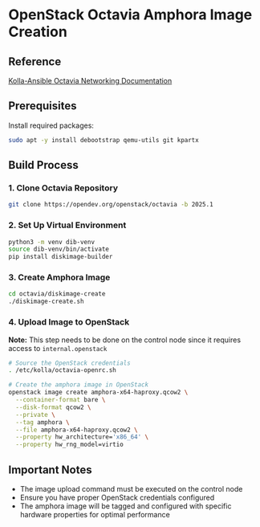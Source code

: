 # OpenStack Octavia Amphora Image Creation

## Reference
[Kolla-Ansible Octavia Networking Documentation](https://docs.openstack.org/kolla-ansible/latest/reference/networking/octavia.html)

## Prerequisites

Install required packages:
```bash
sudo apt -y install debootstrap qemu-utils git kpartx
```

## Build Process

### 1. Clone Octavia Repository
```bash
git clone https://opendev.org/openstack/octavia -b 2025.1
```

### 2. Set Up Virtual Environment
```bash
python3 -m venv dib-venv
source dib-venv/bin/activate
pip install diskimage-builder
```

### 3. Create Amphora Image
```bash
cd octavia/diskimage-create
./diskimage-create.sh
```

### 4. Upload Image to OpenStack
**Note:** This step needs to be done on the control node since it requires access to `internal.openstack`

```bash
# Source the OpenStack credentials
. /etc/kolla/octavia-openrc.sh

# Create the amphora image in OpenStack
openstack image create amphora-x64-haproxy.qcow2 \
  --container-format bare \
  --disk-format qcow2 \
  --private \
  --tag amphora \
  --file amphora-x64-haproxy.qcow2 \
  --property hw_architecture='x86_64' \
  --property hw_rng_model=virtio
```

## Important Notes

- The image upload command must be executed on the control node
- Ensure you have proper OpenStack credentials configured
- The amphora image will be tagged and configured with specific hardware properties for optimal performance